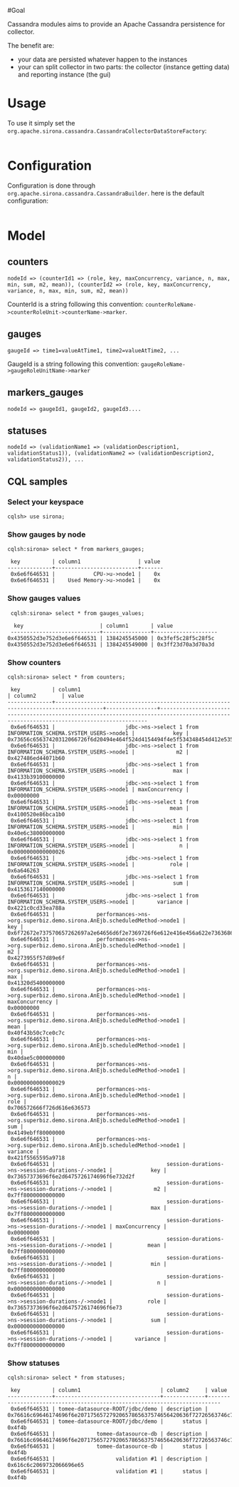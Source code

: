 <!---
Licensed to the Apache Software Foundation (ASF) under one
or more contributor license agreements.  See the NOTICE file
distributed with this work for additional information
regarding copyright ownership.  The ASF licenses this file
to you under the Apache License, Version 2.0 (the
"License"); you may not use this file except in compliance
with the License.  You may obtain a copy of the License at

  http://www.apache.org/licenses/LICENSE-2.0

Unless required by applicable law or agreed to in writing,
software distributed under the License is distributed on an
"AS IS" BASIS, WITHOUT WARRANTIES OR CONDITIONS OF ANY
KIND, either express or implied.  See the License for the
specific language governing permissions and limitations
under the License.
-->
#Goal

Cassandra modules aims to provide an Apache Cassandra persistence for collector.

The benefit are:

* your data are persisted whatever happen to the instances
* your can split collector in two parts: the collector (instance getting data) and reporting instance (the gui)


# Usage

To use it simply set the `org.apache.sirona.cassandra.CassandraCollectorDataStoreFactory`:

<pre class="prettyprint linenums"><![CDATA[
org.apache.sirona.store.DataStoreFactory = org.apache.sirona.cassandra.CassandraCollectorDataStoreFactory
]]></pre>

# Configuration

Configuration is done through `org.apache.sirona.cassandra.CassandraBuilder`. here is the default configuration:

<pre class="prettyprint linenums"><![CDATA[
org.apache.sirona.cassandra.CassandraBuilder.hosts = localhost:9171
org.apache.sirona.cassandra.CassandraBuilder.cluster = sirona-cluster
org.apache.sirona.cassandra.CassandraBuilder.keyspace = sirona
org.apache.sirona.cassandra.CassandraBuilder.counterColumnFamily = counters
org.apache.sirona.cassandra.CassandraBuilder.gaugeValuesColumnFamily = gauges_values
org.apache.sirona.cassandra.CassandraBuilder.statusColumnFamily = statuses
org.apache.sirona.cassandra.CassandraBuilder.markerGaugesColumFamily = markers_gauges
org.apache.sirona.cassandra.CassandraBuilder.replicationFactor = 1
org.apache.sirona.cassandra.CassandraBuilder.writeConsistencyLevel = QUORUM
org.apache.sirona.cassandra.CassandraBuilder.readConsistencyLevel = QUORUM
]]></pre>

# Model

## counters

```
nodeId => (counterId1 => (role, key, maxConcurrency, variance, n, max, min, sum, m2, mean)), (counterId2 => (role, key, maxConcurrency, variance, n, max, min, sum, m2, mean))
```

CounterId is a string following this convention: `counterRoleName->counterRoleUnit->counterName->marker`.

## gauges

```
gaugeId => time1=valueAtTime1, time2=valueAtTime2, ...
```

GaugeId is a string following this convention: `gaugeRoleName->gaugeRoleUnitName->marker`

## markers_gauges

```
nodeId => gaugeId1, gaugeId2, gaugeId3....
```

## statuses

```
nodeId => (validationName1 => (validationDescription1, validationStatus1)), (validationName2 => (validationDescription2, validationStatus2)), ...
```

## CQL samples

### Select your keyspace

```
cqlsh> use sirona;
```

### Show gauges by node

```
cqlsh:sirona> select * from markers_gauges;

 key          | column1                  | value
--------------+--------------------------+-------
 0x6e6f646531 |            CPU->u->node1 |    0x
 0x6e6f646531 |    Used Memory->u->node1 |    0x
```

### Show gauges values

```
 cqlsh:sirona> select * from gauges_values;

  key                        | column1       | value
 ----------------------------+---------------+--------------------
0x4350552d3e752d3e6e6f646531 | 1384245545000 | 0x3fef5c28f5c28f5c
0x4350552d3e752d3e6e6f646531 | 1384245549000 | 0x3ff23d70a3d70a3d
```

### Show counters

```
cqlsh:sirona> select * from counters;

 key          | column1                                                                             | column2        | value
--------------+-------------------------------------------------------------------------------------+----------------+----------------------------------------------------------------------------------------------------------------------------------------
 0x6e6f646531 |                      jdbc->ns->select 1 from INFORMATION_SCHEMA.SYSTEM_USERS->node1 |            key |                                           0x73656c65637420312066726f6d20494e464f524d4154494f4e5f534348454d412e53595354454d5f5553455253
 0x6e6f646531 |                      jdbc->ns->select 1 from INFORMATION_SCHEMA.SYSTEM_USERS->node1 |             m2 |                                                                                                                     0x427486ed44071b60
 0x6e6f646531 |                      jdbc->ns->select 1 from INFORMATION_SCHEMA.SYSTEM_USERS->node1 |            max |                                                                                                                     0x4133b39100000000
 0x6e6f646531 |                      jdbc->ns->select 1 from INFORMATION_SCHEMA.SYSTEM_USERS->node1 | maxConcurrency |                                                                                                                             0x00000000
 0x6e6f646531 |                      jdbc->ns->select 1 from INFORMATION_SCHEMA.SYSTEM_USERS->node1 |           mean |                                                                                                                     0x4100520e86bca1b0
 0x6e6f646531 |                      jdbc->ns->select 1 from INFORMATION_SCHEMA.SYSTEM_USERS->node1 |            min |                                                                                                                     0x40e6c38000000000
 0x6e6f646531 |                      jdbc->ns->select 1 from INFORMATION_SCHEMA.SYSTEM_USERS->node1 |              n |                                                                                                                     0x0000000000000026
 0x6e6f646531 |                      jdbc->ns->select 1 from INFORMATION_SCHEMA.SYSTEM_USERS->node1 |           role |                                                                                                                             0x6a646263
 0x6e6f646531 |                      jdbc->ns->select 1 from INFORMATION_SCHEMA.SYSTEM_USERS->node1 |            sum |                                                                                                                     0x4153617140000000
 0x6e6f646531 |                      jdbc->ns->select 1 from INFORMATION_SCHEMA.SYSTEM_USERS->node1 |       variance |                                                                                                                     0x4221c0cd33ea788a
 0x6e6f646531 |             performances->ns->org.superbiz.demo.sirona.AnEjb.scheduledMethod->node1 |            key |                                         0x6f72672e737570657262697a2e64656d6f2e7369726f6e612e416e456a622e7363686564756c65644d6574686f64
 0x6e6f646531 |             performances->ns->org.superbiz.demo.sirona.AnEjb.scheduledMethod->node1 |             m2 |                                                                                                                     0x4273955f57d89e6f
 0x6e6f646531 |             performances->ns->org.superbiz.demo.sirona.AnEjb.scheduledMethod->node1 |            max |                                                                                                                     0x41320d5400000000
 0x6e6f646531 |             performances->ns->org.superbiz.demo.sirona.AnEjb.scheduledMethod->node1 | maxConcurrency |                                                                                                                             0x00000000
 0x6e6f646531 |             performances->ns->org.superbiz.demo.sirona.AnEjb.scheduledMethod->node1 |           mean |                                                                                                                     0x40f43b50c7ce0c7c
 0x6e6f646531 |             performances->ns->org.superbiz.demo.sirona.AnEjb.scheduledMethod->node1 |            min |                                                                                                                     0x40dae5c000000000
 0x6e6f646531 |             performances->ns->org.superbiz.demo.sirona.AnEjb.scheduledMethod->node1 |              n |                                                                                                                     0x0000000000000029
 0x6e6f646531 |             performances->ns->org.superbiz.demo.sirona.AnEjb.scheduledMethod->node1 |           role |                                                                                                             0x706572666f726d616e636573
 0x6e6f646531 |             performances->ns->org.superbiz.demo.sirona.AnEjb.scheduledMethod->node1 |            sum |                                                                                                                     0x4149ebff80000000
 0x6e6f646531 |             performances->ns->org.superbiz.demo.sirona.AnEjb.scheduledMethod->node1 |       variance |                                                                                                                     0x421f5565595a9718
 0x6e6f646531 |                                   session-durations->ns->session-durations-/->node1 |            key |                                                                                               0x73657373696f6e2d6475726174696f6e732d2f
 0x6e6f646531 |                                   session-durations->ns->session-durations-/->node1 |             m2 |                                                                                                                     0x7ff8000000000000
 0x6e6f646531 |                                   session-durations->ns->session-durations-/->node1 |            max |                                                                                                                     0x7ff8000000000000
 0x6e6f646531 |                                   session-durations->ns->session-durations-/->node1 | maxConcurrency |                                                                                                                             0x00000000
 0x6e6f646531 |                                   session-durations->ns->session-durations-/->node1 |           mean |                                                                                                                     0x7ff8000000000000
 0x6e6f646531 |                                   session-durations->ns->session-durations-/->node1 |            min |                                                                                                                     0x7ff8000000000000
 0x6e6f646531 |                                   session-durations->ns->session-durations-/->node1 |              n |                                                                                                                     0x0000000000000000
 0x6e6f646531 |                                   session-durations->ns->session-durations-/->node1 |           role |                                                                                                   0x73657373696f6e2d6475726174696f6e73
 0x6e6f646531 |                                   session-durations->ns->session-durations-/->node1 |            sum |                                                                                                                     0x0000000000000000
 0x6e6f646531 |                                   session-durations->ns->session-durations-/->node1 |       variance |                                                                                                                     0x7ff8000000000000
```

### Show statuses

```
cqlsh:sirona> select * from statuses;

 key          | column1                         | column2     | value
--------------+---------------------------------+-------------+--------------------------------------------------------------------------
 0x6e6f646531 | tomee-datasource-ROOT/jdbc/demo | description | 0x76616c69646174696f6e20717565727920657865637574656420636f72726563746c79
 0x6e6f646531 | tomee-datasource-ROOT/jdbc/demo |      status |                                                                   0x4f4b
 0x6e6f646531 |             tomee-datasource-db | description | 0x76616c69646174696f6e20717565727920657865637574656420636f72726563746c79
 0x6e6f646531 |             tomee-datasource-db |      status |                                                                   0x4f4b
 0x6e6f646531 |                   validation #1 | description |                                                 0x616c6c2069732066696e65
 0x6e6f646531 |                   validation #1 |      status |                                                                   0x4f4b

```